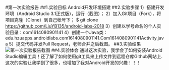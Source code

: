 #第一次实验报告
##1.实验目标
	Android开发环境搭建
##2.实验步骤
	1）搭建开发环境（Android Studio 3.1正式版），运行（截图）；
	2）加入Git项目（Fork），将项目克隆（Clone）到自己帐号下；
	$ git clone https://github.com/LiuYB135/android-labs-2018
	3）创建以学号命名的个人实验目录：com1614080901141
	4）创建一个Java类：edu.hzuapps.androidlabs.com1614080901141.Com1614080901141Activity.java
	5）提交代码并发Pull Request，老师合并之后截图。
##3.实验结果
	![第一次实验报告截图](https://github.com/LiuYB135/android-labs-2018/blob/master/com1614080901141/1.png)
##4.实验体会
	通过这次实验，我学会了如何安装Android Studio编辑工具！还了解了如何使用git工具来上传文件到远程仓库Github网站上.
	这次的实验让我学到了很多，也增加了我对Android开发的兴趣！！！